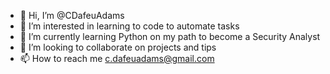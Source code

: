 - 👋 Hi, I’m @CDafeuAdams
- 👀 I’m interested in learning to code to automate tasks
- 🌱 I’m currently learning Python on my path to become a Security Analyst
- 💞️ I’m looking to collaborate on projects and tips
- 📫 How to reach me c.dafeuadams@gmail.com

<!---
CDafeuAdams/CDafeuAdams is a ✨ special ✨ repository because its `README.md` (this file) appears on your GitHub profile.
You can click the Preview link to take a look at your changes.
--->
